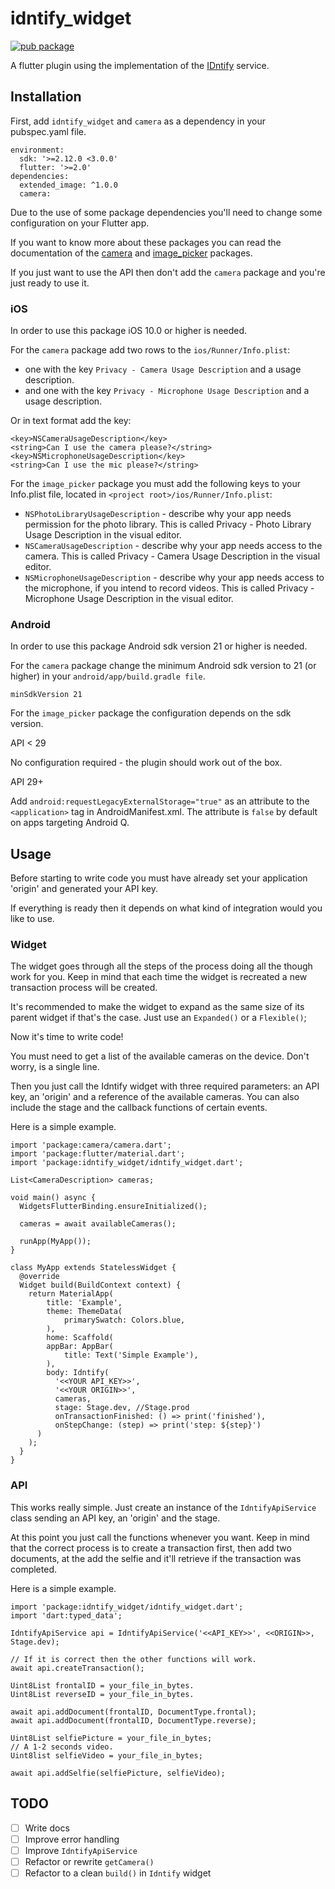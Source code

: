 # idntify_widget

[![pub package](https://img.shields.io/pub/v/idntify_widget.svg)](https://pub.dartlang.org/packages/idntify_widget)

A flutter plugin using the implementation of the [IDntify](idntify.io) service.

## Installation

First, add `idntify_widget` and `camera` as a dependency in your pubspec.yaml file.

```
environment:
  sdk: '>=2.12.0 <3.0.0'
  flutter: '>=2.0'
dependencies:
  extended_image: ^1.0.0
  camera:
```

Due to the use of some package dependencies you'll need to change some configuration on your Flutter app.

If you want to know more about these packages you can read the documentation of the [camera](https://pub.dev/packages/camera) and [image_picker](https://pub.dev/packages/image_picker) packages.

If you just want to use the API then don't add the `camera` package and you're just ready to use it.

### iOS

In order to use this package iOS 10.0 or higher is needed.

For the `camera` package add two rows to the `ios/Runner/Info.plist`:
* one with the key `Privacy - Camera Usage Description` and a usage description.
* and one with the key `Privacy - Microphone Usage Description` and a usage description.

Or in text format add the key:

```
<key>NSCameraUsageDescription</key>
<string>Can I use the camera please?</string>
<key>NSMicrophoneUsageDescription</key>
<string>Can I use the mic please?</string>
```

For the `image_picker` package you must add the following keys to your Info.plist file, located in `<project root>/ios/Runner/Info.plist`:

* `NSPhotoLibraryUsageDescription` - describe why your app needs permission for the photo library. This is called Privacy - Photo Library Usage Description in the visual editor.
* `NSCameraUsageDescription` - describe why your app needs access to the camera. This is called Privacy - Camera Usage Description in the visual editor.
* `NSMicrophoneUsageDescription` - describe why your app needs access to the microphone, if you intend to record videos. This is called Privacy - Microphone Usage Description in the visual editor.

### Android

In order to use this package Android sdk version 21 or higher is needed.

For the `camera` package change the minimum Android sdk version to 21 (or higher) in your `android/app/build.gradle file`.

`minSdkVersion 21`

For the `image_picker` package the configuration depends on the sdk version.

API < 29

No configuration required - the plugin should work out of the box.

API 29+

Add `android:requestLegacyExternalStorage="true"` as an attribute to the `<application>` tag in AndroidManifest.xml. The attribute is `false` by default on apps targeting Android Q.

## Usage

Before starting to write code you must have already set your application 'origin' and generated your API key.

If everything is ready then it depends on what kind of integration would you like to use.

### Widget

The widget goes through all the steps of the process doing all the though work for you. Keep in mind that each time the widget is recreated a new transaction process will be created.

It's recommended to make the widget to expand as the same size of its parent widget if that's the case. Just use an `Expanded()` or a `Flexible()`;

Now it's time to write code!

You must need to get a list of the available cameras on the device. Don't worry, is a single line.

Then you just call the Idntify widget with three required parameters: an API key, an 'origin' and a reference of the available cameras. You can also include the stage and the callback functions of certain events.

Here is a simple example.

```
import 'package:camera/camera.dart';
import 'package:flutter/material.dart';
import 'package:idntify_widget/idntify_widget.dart';

List<CameraDescription> cameras;

void main() async {
  WidgetsFlutterBinding.ensureInitialized();

  cameras = await availableCameras();

  runApp(MyApp());
}

class MyApp extends StatelessWidget {
  @override
  Widget build(BuildContext context) {
    return MaterialApp(
        title: 'Example',
        theme: ThemeData(
            primarySwatch: Colors.blue,
        ),
        home: Scaffold(
        appBar: AppBar(
            title: Text('Simple Example'),
        ),
        body: Idntify(
          '<<YOUR API_KEY>>',
          '<<YOUR ORIGIN>>',
          cameras,
          stage: Stage.dev, //Stage.prod
          onTransactionFinished: () => print('finished'),
          onStepChange: (step) => print('step: ${step}')
      )
    );
  }
}
```

### API

This works really simple. Just create an instance of the `IdntifyApiService` class sending an API key, an 'origin' and the stage.

At this point you just call the functions whenever you want. Keep in mind that the correct process is to create a transaction first, then add two documents, at the add the selfie and it'll retrieve if the transaction was completed.

Here is a simple example.

```
import 'package:idntify_widget/idntify_widget.dart';
import 'dart:typed_data';

IdntifyApiService api = IdntifyApiService('<<API_KEY>>', <<ORIGIN>>, Stage.dev);

// If it is correct then the other functions will work.
await api.createTransaction();

Uint8List frontalID = your_file_in_bytes.
Uint8List reverseID = your_file_in_bytes.

await api.addDocument(frontalID, DocumentType.frontal);
await api.addDocument(frontalID, DocumentType.reverse);

Uint8List selfiePicture = your_file_in_bytes;
// A 1-2 seconds video.
Uint8list selfieVideo = your_file_in_bytes;

await api.addSelfie(selfiePicture, selfieVideo);

```

## TODO

- [ ] Write docs
- [ ] Improve error handling
- [ ] Improve `IdntifyApiService`
- [ ] Refactor or rewrite `getCamera()`
- [ ] Refactor to a clean `build()` in `Idntify` widget
